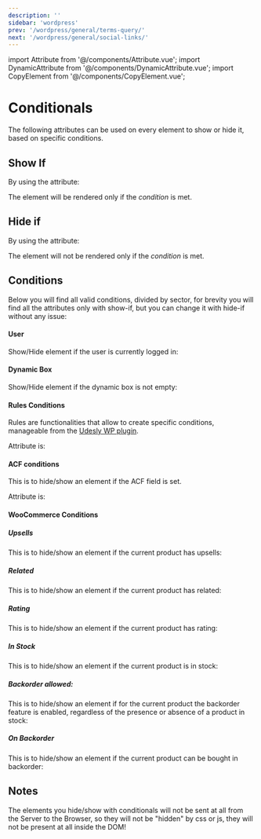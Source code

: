 ```yaml
---
description: ''
sidebar: 'wordpress'
prev: '/wordpress/general/terms-query/'
next: '/wordpress/general/social-links/'
---
```


import Attribute from '@/components/Attribute.vue';
import DynamicAttribute from '@/components/DynamicAttribute.vue';
import CopyElement from '@/components/CopyElement.vue';


# Conditionals

The following attributes can be used on every element to show or hide it, based on specific conditions.

## Show If

By using the attribute:

<DynamicAttribute name="show-if" value="condition" />

The element will be rendered only if the *condition* is met.

## Hide if

By using the attribute:

<DynamicAttribute name="hide-if" value="condition" />

The element will not be rendered only if the *condition* is met.


## Conditions

Below you will find all valid conditions, divided by sector, for brevity you will find all the attributes only with show-if, but you can change it with hide-if without any issue:

#### User

Show/Hide element if the user is currently logged in:

<Attribute name="show-if" value="logged-in" />

#### Dynamic Box

Show/Hide element if the dynamic box is not empty:

<Attribute name="show-if" value="dynamic-box" />


#### Rules Conditions

Rules are functionalities that allow to create specific conditions, manageable from the [Udesly WP plugin](/wordpress/plugin/rules/).

Attribute is:

<DynamicAttribute name="show-if:rule" value="rule slug" />

#### ACF conditions

This is to hide/show an element if the ACF field is set.

Attribute is:

<DynamicAttribute name="show-if:acf" value="slug of the acf field" />

#### WooCommerce Conditions

##### Upsells

This is to hide/show an element if the current product has upsells:

<Attribute name="show-if:wc" value="upsells" />

##### Related

This is to hide/show an element if the current product has related:

<Attribute name="show-if:wc" value="related" />

##### Rating

This is to hide/show an element if the current product has rating:

<Attribute name="show-if:wc" value="rating" />

##### In Stock

This is to hide/show an element if the current product is in stock:

<Attribute name="show-if:wc" value="in-stock" />


##### Backorder allowed:

This is to hide/show an element if for the current product the backorder feature is enabled, regardless of the presence or absence of a product in stock:

<Attribute name="show-if:wc" value="backorder-allowed" />


##### On Backorder

This is to hide/show an element if the current product can be bought in backorder:

<Attribute name="show-if:wc" value="on-backorder" />



## Notes

The elements you hide/show with conditionals will not be sent at all from the Server to the Browser, so they will not be "hidden" by css or js, they will not be present at all inside the DOM!